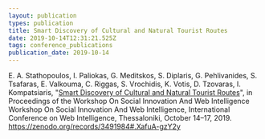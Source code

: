 ```yaml
---
layout: publication
types: publication
title: Smart Discovery of Cultural and Natural Tourist Routes
date: 2019-10-14T12:31:21.525Z
tags: conference_publications
publication_date: 2019-10-14
---
```

E. A. Stathopoulos, I. Paliokas, G. Meditskos, S. Diplaris, G. Pehlivanides, S. Tsafaras, E. Valkouma, C. Riggas, S. Vrochidis, K. Votis, D. Tzovaras, I. Kompatsiaris, "[Smart Discovery of Cultural and Natural Tourist Routes](https://dl.acm.org/doi/10.1145/3358695.3361105)", in Proceedings of the Workshop On Social Innovation And Web Intelligence Workshop On Social Innovation And Web Intelligence, International Conference on Web Intelligence, Thessaloniki, October 14–17, 2019. <https://zenodo.org/records/3491984#.XafuA-gzY2y>